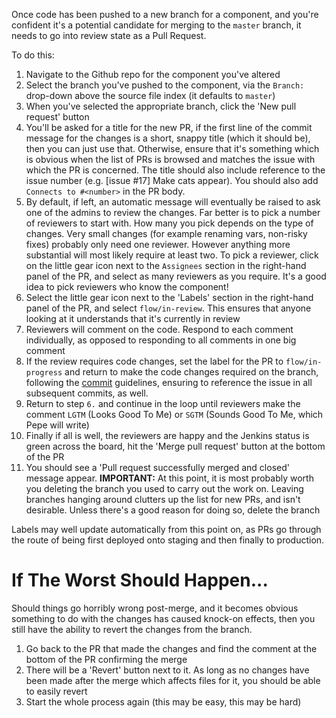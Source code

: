 Once code has been pushed to a new branch for a component, and you're confident it's a potential candidate for merging to the `master` branch, it needs to go into review state as a Pull Request.

To do this:

1. Navigate to the Github repo for the component you've altered
2. Select the branch you've pushed to the component, via the `Branch:` drop-down above the source file index (it defaults to `master`)
3. When you've selected the appropriate branch, click the 'New pull request' button
4. You'll be asked for a title for the new PR, if the first line of the commit message for the changes is a short, snappy title (which it should be), then you can just use that. Otherwise, ensure that it's something which is obvious when the list of PRs is browsed and matches the issue with which the PR is concerned. The title should also include reference to the issue number (e.g. [issue #17] Make cats appear). You should also add `Connects to #<number>` in the PR body.
5. By default, if left, an automatic message will eventually be raised to ask one of the admins to review the changes. Far better is to pick a number of reviewers to start with. How many you pick depends on the type of changes. Very small changes (for example renaming vars, non-risky fixes) probably only need one reviewer. However anything more substantial will most likely require at least two. To pick a reviewer, click on the little gear icon next to the `Assignees` section in the right-hand panel of the PR, and select as many reviewers as you require. It's a good idea to pick reviewers who know the component!
6. Select the little gear icon next to the 'Labels' section in the right-hand panel of the PR, and select `flow/in-review`. This ensures that anyone looking at it understands that it's currently in review
7. Reviewers will comment on the code. Respond to each comment individually, as opposed to responding to all comments in one big comment
8. If the review requires code changes, set the label for the PR to `flow/in-progress` and return to make the code changes required on the branch, following the [commit](https://github.com/resin-io/hq/wiki/Commit-Guidelines-&-Issues) guidelines, ensuring to reference the issue in all subsequent commits, as well.
9. Return to step `6.` and continue in the loop until reviewers make the comment `LGTM` (Looks Good To Me) or `SGTM` (Sounds Good To Me, which Pepe will write)
10. Finally if all is well, the reviewers are happy and the Jenkins status is green across the board, hit the 'Merge pull request' button at the bottom of the PR
11. You should see a 'Pull request successfully merged and closed' message appear. **IMPORTANT:** At this point, it is most probably worth you deleting the branch you used to carry out the work on. Leaving branches hanging around clutters up the list for new PRs, and isn't desirable. Unless there's a good reason for doing so, delete the branch

Labels may well update automatically from this point on, as PRs go through the route of being first deployed onto staging and then finally to production.

# If The Worst Should Happen...

Should things go horribly wrong post-merge, and it becomes obvious something to do with the changes has caused knock-on effects, then you still have the ability to revert the changes from the branch.

1. Go back to the PR that made the changes and find the comment at the bottom of the PR confirming the merge
2. There will be a 'Revert' button next to it. As long as no changes have been made after the merge which affects files for it, you should be able to easily revert
3. Start the whole process again (this may be easy, this may be hard)